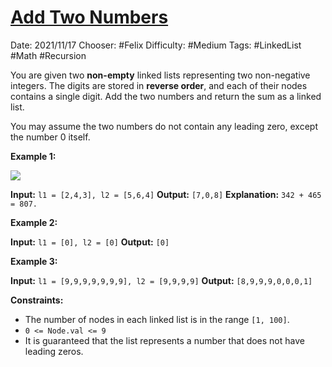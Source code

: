# [Add Two Numbers](https://leetcode.com/problems/add-two-numbers/)

Date: 2021/11/17
Chooser: #Felix 
Difficulty: #Medium 
Tags: #LinkedList #Math #Recursion

You are given two **non-empty** linked lists representing two non-negative integers. The digits are stored in **reverse order**, and each of their nodes contains a single digit. Add the two numbers and return the sum as a linked list.

You may assume the two numbers do not contain any leading zero, except the number 0 itself.

**Example 1:**

![](https://assets.leetcode.com/uploads/2020/10/02/addtwonumber1.jpg)

**Input:** `l1 = [2,4,3], l2 = [5,6,4]`
**Output:** `[7,0,8]`
**Explanation:** `342 + 465 = 807.`

**Example 2:**

**Input:** `l1 = [0], l2 = [0]`
**Output:** `[0]`

**Example 3:**

**Input:** `l1 = [9,9,9,9,9,9,9], l2 = [9,9,9,9]`
**Output:** `[8,9,9,9,0,0,0,1]`

**Constraints:**

-   The number of nodes in each linked list is in the range `[1, 100]`.
-   `0 <= Node.val <= 9`
-   It is guaranteed that the list represents a number that does not have leading zeros.